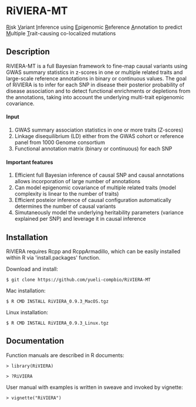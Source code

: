 # RiVIERA-MT
<u>Ri</u>sk <u>V</u>ariant <u>I</u>nference using <u>E</u>pigenomic <u>R</u>eference <u>A</u>nnotation to predict <u>M</u>ultiple <u>T</u>rait-causing co-localized mutations

## Description
RiVIERA-MT is a full Bayesian framework to fine-map causal variants using GWAS summary statistics in z-scores in one or multiple related traits and large-scale reference annotations in binary or continuous values. The goal of RiVIERA is to infer for each SNP in disease their posterior probability of disease association and to detect functional enrichments or depletions from the annotations, taking into account the underlying multi-trait epigenomic covariance.

#### Input
1. GWAS summary association statistics in one or more traits (Z-scores)
2. Linkage disequilibrium (LD) either from the GWAS cohort or reference panel from 1000 Genome consortium
3. Functional annotation matrix (binary or continuous) for each SNP

#### Important features
1. Efficient full Bayesian inference of causal SNP and causal annotations allows incorporation of large number of annotations
2. Can model epigenomic covariance of multiple related traits (model complexity is linear to the number of traits)
3. Efficient posteior inference of causal configuration automatically determines the number of causal variants
4. Simutaneously model the underlying heritability parameters (variance explained per SNP) and leverage it in causal inference

## Installation
RiVIERA requires Rcpp and RcppArmadillo, which can be easily installed within R via 'install.packages' function.

Download and install:

`$ git clone https://github.com/yueli-compbio/RiVIERA-MT`

Mac installation:

`$ R CMD INSTALL RiVIERA_0.9.3_MacOS.tgz`

Linux installation:

`$ R CMD INSTALL RiVIERA_0.9.3_Linux.tgz`

## Documentation
Function manuals are described in R documents:

`> library(RiVIERA)`

`> ?RiVIERA`

User manual with examples is written in sweave and invoked by vignette:

`> vignette("RiVIERA")`

